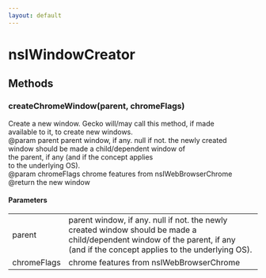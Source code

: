 ```yaml
---
layout: default
---
```


# nsIWindowCreator #

## Methods ##

### createChromeWindow(parent, chromeFlags) ###
 Create a new window. Gecko will/may call this method, if made  
available to it, to create new windows.  
@param parent parent window, if any. null if not. the newly created  
window should be made a child/dependent window of  
the parent, if any (and if the concept applies  
to the underlying OS).  
@param chromeFlags chrome features from nsIWebBrowserChrome  
@return the new window  
  

#### Parameters ####

<table>

<tr>
<td>parent</td>
<td>parent window, if any. null if not. the newly created  
window should be made a child/dependent window of  
the parent, if any (and if the concept applies  
to the underlying OS).  
</td>
</tr>

<tr>
<td>chromeFlags</td>
<td>chrome features from nsIWebBrowserChrome  
</td>
</tr>

</table>

